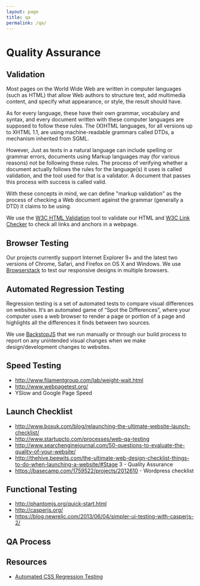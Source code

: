 ```yaml
---
layout: page
title: qa
permalink: /qa/
---
```


# Quality Assurance

## Validation
Most pages on the World Wide Web are written in computer languages (such as HTML) that allow Web authors to structure text, add multimedia content, and specify what appearance, or style, the result should have.

As for every language, these have their own grammar, vocabulary and syntax, and every document written with these computer languages are supposed to follow these rules. The (X)HTML languages, for all versions up to XHTML 1.1, are using machine-readable grammars called DTDs, a mechanism inherited from SGML.

However, Just as texts in a natural language can include spelling or grammar errors, documents using Markup languages may (for various reasons) not be following these rules. The process of verifying whether a document actually follows the rules for the language(s) it uses is called validation, and the tool used for that is a validator. A document that passes this process with success is called valid.

With these concepts in mind, we can define "markup validation" as the process of checking a Web document against the grammar (generally a DTD) it claims to be using.

We use the [W3C HTML Validation](https://validator.w3.org) tool to validate our HTML and [W3C Link Checker](https://validator.w3.org/checklink) to check all links and anchors in a webpage.

## Browser Testing
Our projects currently support Internet Explorer 9+ and the latest two versions of Chrome, Safari, and Firefox on OS X and Windows. We use [Browserstack](https://www.browserstack.com) to test our responsive designs in multiple browsers.

## Automated Regression Testing
Regression testing is a set of automated tests to compare visual differences on websites. It’s an automated game of “Spot the Differences”, where your computer uses a web browser to render a page or portion of a page and highlights all the differences it finds between two sources.

We use [BackstopJS](https://garris.github.io/BackstopJS/) that we run manually or through our build process to report on any unintended visual changes when we make design/development changes to websites.

## Speed Testing
* http://www.filamentgroup.com/lab/weight-wait.html
* http://www.webpagetest.org/
* YSlow and Google Page Speed

## Launch Checklist
* http://www.boxuk.com/blog/relaunching-the-ultimate-website-launch-checklist/
* http://www.startupcto.com/processes/web-qa-testing
* http://www.searchenginejournal.com/50-questions-to-evaluate-the-quality-of-your-website/
* http://thehive.beewits.com/the-ultimate-web-design-checklist-things-to-do-when-launching-a-website/#Stage 3 - Quality Assurance
* https://basecamp.com/1759522/projects/2012610 - Wordpress checklist

## Functional Testing
* http://phantomjs.org/quick-start.html
* http://casperjs.org/
* https://blog.newrelic.com/2013/06/04/simpler-ui-testing-with-casperjs-2/

## QA Process

## Resources
* [Automated CSS Regression Testing](https://css-tricks.com/automating-css-regression-testing)
